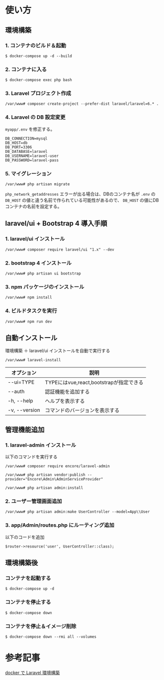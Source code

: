 # 使い方

## 環境構築

### 1. コンテナのビルド＆起動

```
$ docker-compose up -d --build
```

### 2. コンテナに入る

```
$ docker-compose exec php bash
```

### 3. Laravel プロジェクト作成

```
/var/www# composer create-project --prefer-dist laravel/laravel=6.* .
```

### 4. Laravel の DB 設定変更

`myapp/.env` を修正する。

```
DB_CONNECTION=mysql
DB_HOST=db
DB_PORT=3306
DB_DATABASE=laravel
DB_USERNAME=laravel-user
DB_PASSWORD=laravel-pass
```

### 5. マイグレーション

```
/var/www# php artisan migrate
```

`php_network_getaddresses` エラーが出る場合は、DBのコンテナ名が `.env` の `DB_HOST` の値と違う名前で作られている可能性があるので、 `DB_HOST` の値にDBコンテナの名前を設定する。

## laravel/ui + Bootstrap 4 導入手順

### 1. laravel/ui インストール

```
/var/www# composer require laravel/ui "1.x" --dev
```

### 2. bootstrap 4 インストール

```
/var/www# php artisan ui bootstrap
```

### 3. npm パッケージのインストール

```
/var/www# npm install
```

### 4. ビルドタスクを実行

```
/var/www# npm run dev
```

## 自動インストール

環境構築 ＋ laravel/ui インストールを自動で実行する

```
/var/www# laravel-install
```

|オプション|説明|
|---|---|
|--ui=TYPE|TYPEにはvue,react,bootstrapが指定できる|
|--auth|認証機能を追加する|
|-h, --help|ヘルプを表示する|
|-v, --version|コマンドのバージョンを表示する|

## 管理機能追加

### 1. laravel-admin インストール

以下のコマンドを実行する

```
/var/www# composer require encore/laravel-admin
```

```
/var/www# php artisan vendor:publish --provider="Encore\Admin\AdminServiceProvider"
```

```
/var/www# php artisan admin:install
```

### 2. ユーザー管理画面追加

```
/var/www# php artisan admin:make UserController --model=App\\User
```

### 3. app/Admin/routes.php にルーティング追加

以下のコードを追加

```
$router->resource('user', UserController::class);
```

## 環境構築後

### コンテナを起動する

```
$ docker-compose up -d
```

### コンテナを停止する

```
$ docker-compose down
```

### コンテナを停止＆イメージ削除

```
$ docker-compose down --rmi all --volumes
```

# 参考記事

[docker で Laravel 環境構築](https://qiita.com/rope19181/items/10da72374839630af83b)
